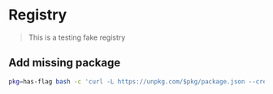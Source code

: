 # Registry

> This is a testing fake registry

## Add missing package 

```sh
pkg=has-flag bash -c 'curl -L https://unpkg.com/$pkg/package.json --create-dirs -o test/fixtures/registry/$pkg/package.json' 
``` 
